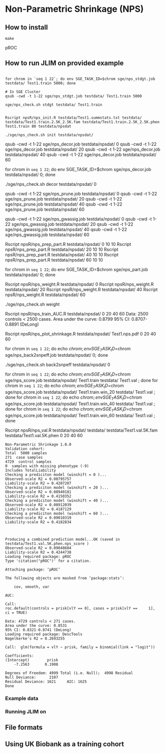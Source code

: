 ﻿
# Non-Parametric Shrinkage (NPS)



## How to install

```
make
```

pROC

## How to run JLIM on provided example  

```

for chrom in `seq 1 22`; do env SGE_TASK_ID=$chrom sge/nps_stdgt.job testdata/ Test1.train 5000; done

# In SGE Cluster
qsub -cwd -t 1-22 sge/nps_stdgt.job testdata/ Test1.train 5000

sge/nps_check.sh stdgt testdata/ Test1.train 


```

```
Rscript npsR/nps_init.R testdata/Test1.summstats.txt testdata/ testdata/Test1.train.2.5K_2.5K.fam testdata/Test1.train.2.5K_2.5K.phen Test1.train 80 testdata/npsdat

./sge/nps_check.sh init testdata/npsdat/

```
qsub -cwd -t 1-22 sge/nps_decor.job testdata/npsdat/ 0 
qsub -cwd -t 1-22 sge/nps_decor.job testdata/npsdat/ 20 
qsub -cwd -t 1-22 sge/nps_decor.job testdata/npsdat/ 40 
qsub -cwd -t 1-22 sge/nps_decor.job testdata/npsdat/ 60 

for chrom in `seq 1 22`; do env SGE_TASK_ID=$chrom sge/nps_decor.job testdata/npsdat/ 0; done 

./sge/nps_check.sh decor testdata/npsdat/ 0 

qsub -cwd -t 1-22 sge/nps_prune.job testdata/npsdat/ 0
qsub -cwd -t 1-22 sge/nps_prune.job testdata/npsdat/ 20
qsub -cwd -t 1-22 sge/nps_prune.job testdata/npsdat/ 40
qsub -cwd -t 1-22 sge/nps_prune.job testdata/npsdat/ 60

qsub -cwd -t 1-22 sge/nps_gwassig.job testdata/npsdat/ 0
qsub -cwd -t 1-22 sge/nps_gwassig.job testdata/npsdat/ 20
qsub -cwd -t 1-22 sge/nps_gwassig.job testdata/npsdat/ 40
qsub -cwd -t 1-22 sge/nps_gwassig.job testdata/npsdat/ 60

Rscript npsR/nps_prep_part.R testdata/npsdat/ 0 10 10 
Rscript npsR/nps_prep_part.R testdata/npsdat/ 20 10 10 
Rscript npsR/nps_prep_part.R testdata/npsdat/ 40 10 10 
Rscript npsR/nps_prep_part.R testdata/npsdat/ 60 10 10 

for chrom in `seq 1 22`; do env SGE_TASK_ID=$chrom sge/nps_part.job testdata/npsdat/ 0; done 

Rscript npsR/nps_weight.R testdata/npsdat/ 0 
Rscript npsR/nps_weight.R testdata/npsdat/ 20 
Rscript npsR/nps_weight.R testdata/npsdat/ 40 
Rscript npsR/nps_weight.R testdata/npsdat/ 60 

./sge/nps_check.sh weight

Rscript npsR/nps_train_AUC.R testdata/npsdat/ 0 20 40 60
Data: 2500 controls < 2500 cases.
Area under the curve: 0.8799
95% CI: 0.8707-0.8891 (DeLong)

Rscript npsR/nps_plot_shrinkage.R testdata/npsdat/ Test1.nps.pdf 0 20 40 60

for chrom in `seq 1 22`; do echo $chrom; env SGE_TASK_ID=$chrom sge/nps_back2snpeff.job testdata/npsdat/ 0; done 

./sge/nps_check.sh back2snpeff testdata/npsdat/ 0 

for chrom in `seq 1 22`; do echo $chrom; env SGE_TASK_ID=$chrom sge/nps_score.job testdata/npsdat/ Test1.train testdata/ Test1.val ; done 
for chrom in `seq 1 22`; do echo $chrom; env SGE_TASK_ID=$chrom sge/nps_score.job testdata/npsdat/ Test1.train.win_20 testdata/ Test1.val ; done 
for chrom in `seq 1 22`; do echo $chrom; env SGE_TASK_ID=$chrom sge/nps_score.job testdata/npsdat/ Test1.train.win_40 testdata/ Test1.val ; done 
for chrom in `seq 1 22`; do echo $chrom; env SGE_TASK_ID=$chrom sge/nps_score.job testdata/npsdat/ Test1.train.win_60 testdata/ Test1.val ; done 

Rscript npsR/nps_val.R testdata/npsdat/ testdata/ testdata/Test1.val.5K.fam testdata/Test1.val.5K.phen 0 20 40 60 

```
Non-Parametric Shrinkage 1.0.0 
Validation cohort:
Total  5000 samples
271  case samples
4729  control samples
0  samples with missing phenotype (-9)
Includes TotalLiability
Checking a prediciton model (winshift = 0 )...
Observed-scale R2 = 0.08795757 
Liability-scale R2 = 0.4207207 
Checking a prediciton model (winshift = 20 )...
Observed-scale R2 = 0.08940181 
Liability-scale R2 = 0.4150352 
Checking a prediciton model (winshift = 40 )...
Observed-scale R2 = 0.08912039 
Liability-scale R2 = 0.4187129 
Checking a prediciton model (winshift = 60 )...
Observed-scale R2 = 0.09010319 
Liability-scale R2 = 0.4182834 



Producing a combined prediction model...OK (saved in testdata/Test1.val.5K.phen.nps_score )
Observed-scale R2 = 0.09048684 
Liability-scale R2 = 0.4244738 
Loading required package: pROC
Type 'citation("pROC")' for a citation.

Attaching package: ‘pROC’

The following objects are masked from ‘package:stats’:

    cov, smooth, var

AUC:

Call:
roc.default(controls = prisk[vlY == 0], cases = prisk[vlY ==     1], ci = TRUE)

Data: 4729 controls < 271 cases.
Area under the curve: 0.8531
95% CI: 0.8321-0.8741 (DeLong)
Loading required package: DescTools
Nagelkerke's R2 = 0.2693255 

Call:  glm(formula = vlY ~ prisk, family = binomial(link = "logit"))

Coefficients:
(Intercept)        prisk  
    -7.2563       0.1908  

Degrees of Freedom: 4999 Total (i.e. Null);  4998 Residual
Null Deviance:	    2107 
Residual Deviance: 1621 	AIC: 1625
Done
```
### Example data

### Running JLIM on 

## File formats

## Using UK Biobank as a training cohort

